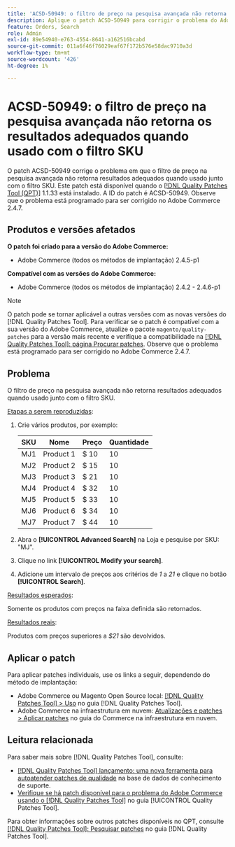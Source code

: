 ```yaml
---
title: 'ACSD-50949: o filtro de preço na pesquisa avançada não retorna resultados adequados quando usado junto com o filtro SKU'
description: Aplique o patch ACSD-50949 para corrigir o problema do Adobe Commerce em que o filtro de preço na pesquisa avançada não retorna resultados adequados quando usado junto com o filtro SKU.
feature: Orders, Search
role: Admin
exl-id: 89e54940-e763-4554-8641-a162516bcabd
source-git-commit: 011a6f46f76029eaf67f172b576e58dac9710a3d
workflow-type: tm+mt
source-wordcount: '426'
ht-degree: 1%

---
```


# ACSD-50949: o filtro de preço na pesquisa avançada não retorna os resultados adequados quando usado com o filtro SKU

O patch ACSD-50949 corrige o problema em que o filtro de preço na pesquisa avançada não retorna resultados adequados quando usado junto com o filtro SKU. Este patch está disponível quando o [[!DNL Quality Patches Tool (QPT)]](https://experienceleague.adobe.com/pt-br/docs/commerce-operations/tools/quality-patches-tool/quality-patches-tool-to-self-serve-quality-patches) 1.1.33 está instalado. A ID do patch é ACSD-50949. Observe que o problema está programado para ser corrigido no Adobe Commerce 2.4.7.

## Produtos e versões afetados

**O patch foi criado para a versão do Adobe Commerce:**

* Adobe Commerce (todos os métodos de implantação) 2.4.5-p1

**Compatível com as versões do Adobe Commerce:**

* Adobe Commerce (todos os métodos de implantação) 2.4.2 - 2.4.6-p1

>[!NOTE]
>
>O patch pode se tornar aplicável a outras versões com as novas versões do [!DNL Quality Patches Tool]. Para verificar se o patch é compatível com a sua versão do Adobe Commerce, atualize o pacote `magento/quality-patches` para a versão mais recente e verifique a compatibilidade na [[!DNL Quality Patches Tool]: página Procurar patches](<https://experienceleague.adobe.com/tools/commerce-quality-patches/index.html?lang=pt-BR>). Observe que o problema está programado para ser corrigido no Adobe Commerce 2.4.7.

## Problema

O filtro de preço na pesquisa avançada não retorna resultados adequados quando usado junto com o filtro SKU.

<u>Etapas a serem reproduzidas</u>:

1. Crie vários produtos, por exemplo:

   | SKU | Nome | Preço | Quantidade |
   |-----|-----------|-------|----------|
   | MJ1 | Product 1 | $ 10 | 10 |
   | MJ2 | Product 2 | $ 15 | 10 |
   | MJ3 | Product 3 | $ 21 | 10 |
   | MJ4 | Product 4 | $ 32 | 10 |
   | MJ5 | Product 5 | $ 33 | 10 |
   | MJ6 | Product 6 | $ 34 | 10 |
   | MJ7 | Product 7 | $ 44 | 10 |

1. Abra o **[!UICONTROL Advanced Search]** na Loja e pesquise por SKU: &quot;MJ&quot;.
1. Clique no link **[!UICONTROL Modify your search]**.
1. Adicione um intervalo de preços aos critérios de *1* a *21* e clique no botão **[!UICONTROL Search]**.

<u>Resultados esperados</u>:

Somente os produtos com preços na faixa definida são retornados.

<u>Resultados reais</u>:

Produtos com preços superiores a *$21* são devolvidos.

## Aplicar o patch

Para aplicar patches individuais, use os links a seguir, dependendo do método de implantação:

* Adobe Commerce ou Magento Open Source local: [[!DNL Quality Patches Tool] > Uso](/help/tools/quality-patches-tool/usage.md) no guia [!DNL Quality Patches Tool].
* Adobe Commerce na infraestrutura em nuvem: [Atualizações e patches > Aplicar patches](https://experienceleague.adobe.com/docs/commerce-cloud-service/user-guide/develop/upgrade/apply-patches.html?lang=pt-BR) no guia do Commerce na infraestrutura em nuvem.

## Leitura relacionada

Para saber mais sobre [!DNL Quality Patches Tool], consulte:

* [[!DNL Quality Patches Tool] lançamento: uma nova ferramenta para autoatender patches de qualidade](https://experienceleague.adobe.com/pt-br/docs/commerce-operations/tools/quality-patches-tool/quality-patches-tool-to-self-serve-quality-patches) na base de dados de conhecimento de suporte.
* [Verifique se há patch disponível para o problema do Adobe Commerce usando o  [!DNL Quality Patches Tool]](/help/tools/quality-patches-tool/patches-available-in-qpt/check-patch-for-magento-issue-with-magento-quality-patches.md) no guia [!UICONTROL Quality Patches Tool].


Para obter informações sobre outros patches disponíveis no QPT, consulte [[!DNL Quality Patches Tool]: Pesquisar patches](<https://experienceleague.adobe.com/tools/commerce-quality-patches/index.html?lang=pt-BR>) no guia [!DNL Quality Patches Tool].
